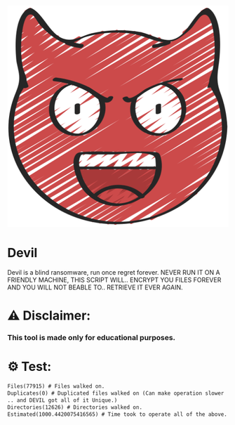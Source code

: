 ![logo](logo/devil.png)
# Devil
Devil is a blind ransomware, run once regret forever. NEVER RUN IT ON A FRIENDLY MACHINE, THIS SCRIPT WILL.. ENCRYPT YOU FILES FOREVER AND YOU WILL NOT BEABLE TO.. RETRIEVE IT EVER AGAIN.


# ⚠️ Disclaimer:
### This tool is made only for educational purposes.


# ⚙️ Test:
    Files(77915) # Files walked on.
    Duplicates(0) # Duplicated files walked on (Can make operation slower .. and DEVIL got all of it Unique.)
    Directories(12626) # Directories walked on.
    Estimated(1000.4420075416565) # Time took to operate all of the above.
